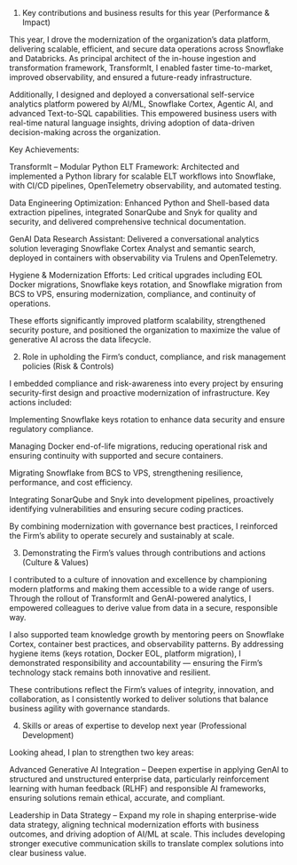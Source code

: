 1. Key contributions and business results for this year (Performance & Impact)

This year, I drove the modernization of the organization’s data platform, delivering scalable, efficient, and secure data operations across Snowflake and Databricks. As principal architect of the in-house ingestion and transformation framework, TransformIt, I enabled faster time-to-market, improved observability, and ensured a future-ready infrastructure.

Additionally, I designed and deployed a conversational self-service analytics platform powered by AI/ML, Snowflake Cortex, Agentic AI, and advanced Text-to-SQL capabilities. This empowered business users with real-time natural language insights, driving adoption of data-driven decision-making across the organization.

Key Achievements:

TransformIt – Modular Python ELT Framework: Architected and implemented a Python library for scalable ELT workflows into Snowflake, with CI/CD pipelines, OpenTelemetry observability, and automated testing.

Data Engineering Optimization: Enhanced Python and Shell-based data extraction pipelines, integrated SonarQube and Snyk for quality and security, and delivered comprehensive technical documentation.

GenAI Data Research Assistant: Delivered a conversational analytics solution leveraging Snowflake Cortex Analyst and semantic search, deployed in containers with observability via Trulens and OpenTelemetry.

Hygiene & Modernization Efforts: Led critical upgrades including EOL Docker migrations, Snowflake keys rotation, and Snowflake migration from BCS to VPS, ensuring modernization, compliance, and continuity of operations.

These efforts significantly improved platform scalability, strengthened security posture, and positioned the organization to maximize the value of generative AI across the data lifecycle.

2. Role in upholding the Firm’s conduct, compliance, and risk management policies (Risk & Controls)

I embedded compliance and risk-awareness into every project by ensuring security-first design and proactive modernization of infrastructure. Key actions included:

Implementing Snowflake keys rotation to enhance data security and ensure regulatory compliance.

Managing Docker end-of-life migrations, reducing operational risk and ensuring continuity with supported and secure containers.

Migrating Snowflake from BCS to VPS, strengthening resilience, performance, and cost efficiency.

Integrating SonarQube and Snyk into development pipelines, proactively identifying vulnerabilities and ensuring secure coding practices.

By combining modernization with governance best practices, I reinforced the Firm’s ability to operate securely and sustainably at scale.

3. Demonstrating the Firm’s values through contributions and actions (Culture & Values)

I contributed to a culture of innovation and excellence by championing modern platforms and making them accessible to a wide range of users. Through the rollout of TransformIt and GenAI-powered analytics, I empowered colleagues to derive value from data in a secure, responsible way.

I also supported team knowledge growth by mentoring peers on Snowflake Cortex, container best practices, and observability patterns. By addressing hygiene items (keys rotation, Docker EOL, platform migration), I demonstrated responsibility and accountability — ensuring the Firm’s technology stack remains both innovative and resilient.

These contributions reflect the Firm’s values of integrity, innovation, and collaboration, as I consistently worked to deliver solutions that balance business agility with governance standards.

4. Skills or areas of expertise to develop next year (Professional Development)

Looking ahead, I plan to strengthen two key areas:

Advanced Generative AI Integration – Deepen expertise in applying GenAI to structured and unstructured enterprise data, particularly reinforcement learning with human feedback (RLHF) and responsible AI frameworks, ensuring solutions remain ethical, accurate, and compliant.

Leadership in Data Strategy – Expand my role in shaping enterprise-wide data strategy, aligning technical modernization efforts with business outcomes, and driving adoption of AI/ML at scale. This includes developing stronger executive communication skills to translate complex solutions into clear business value.
